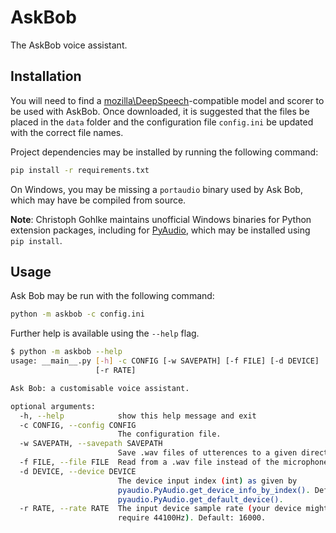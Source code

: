 # AskBob
The AskBob voice assistant.

## Installation
You will need to find a [mozilla\DeepSpeech](https://github.com/mozilla/DeepSpeech/releases/tag/v0.9.2)-compatible model and scorer to be used with AskBob. Once downloaded, it is suggested that the files be placed in the `data` folder and the configuration file `config.ini` be updated with the correct file names.

Project dependencies may be installed by running the following command:
```bash
pip install -r requirements.txt
```

On Windows, you may be missing a `portaudio` binary used by Ask Bob, which may have be compiled from source.

**Note**: Christoph Gohlke maintains unofficial Windows binaries for Python extension packages, including for [PyAudio](https://www.lfd.uci.edu/~gohlke/pythonlibs/#pyaudio), which may be installed using `pip install`.

## Usage
Ask Bob may be run with the following command:
```bash
python -m askbob -c config.ini
```

Further help is available using the `--help` flag.
```bash
$ python -m askbob --help
usage: __main__.py [-h] -c CONFIG [-w SAVEPATH] [-f FILE] [-d DEVICE]
                   [-r RATE]

Ask Bob: a customisable voice assistant.

optional arguments:
  -h, --help            show this help message and exit
  -c CONFIG, --config CONFIG
                        The configuration file.
  -w SAVEPATH, --savepath SAVEPATH
                        Save .wav files of utterences to a given directory.
  -f FILE, --file FILE  Read from a .wav file instead of the microphone.
  -d DEVICE, --device DEVICE
                        The device input index (int) as given by
                        pyaudio.PyAudio.get_device_info_by_index(). Default:
                        pyaudio.PyAudio.get_default_device().
  -r RATE, --rate RATE  The input device sample rate (your device might
                        require 44100Hz). Default: 16000.
```

